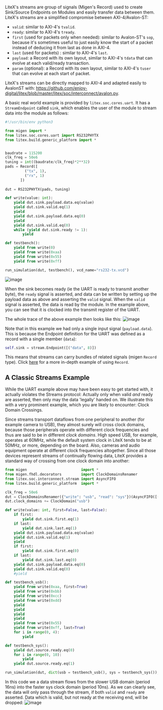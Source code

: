 LiteX's streams are group of signals (Migen's Record) used to create Sink/Source Endpoints on Modules and easily transfer data between them. LiteX's streams are a simplified compromise between AXI-4/Avalon-ST:
* `valid`: similar to AXI-4's `tvalid`.
* `ready`: similar to AXI-4's `tready`.
* `first` (used for packets only when needed): similar to Avalon-ST's `sop`, because it's sometimes useful to just easily know the start of a packet instead of deducing it from last as done in AXI-4.
* `last` (used for packets) : similar to AXI-4's `last`.
* `payload`: a Record with its own layout, similar to AXI-4's `tdata` that can evolve at each valid/ready transaction.
*  `param` (optional): a Record with its own layout, similar to AXI-4's `tuser` that can evolve at each start of packet.

LiteX's streams can be directly mapped to AXI-4 and adapted easily to AvalonST with: https://github.com/enjoy-digital/litex/blob/master/litex/soc/interconnect/avalon.py.

A basic real world example is provided by `litex.soc.cores.uart`.
It has a `StreamEndpoint` called `sink`, which
enables the user of the module to stream data into the module as follows:
```python
#!/usr/bin/env python3

from migen import *
from litex.soc.cores.uart import RS232PHYTX
from litex.build.generic_platform import *


baudrate = 115200
clk_freq = 50e6
tuning = int((baudrate/clk_freq)*2**32)
pads = Record([
         ("tx", 1),
         ("rx", 1)
       ])
        
dut = RS232PHYTX(pads, tuning)

def write(value: int):
    yield dut.sink.payload.data.eq(value)
    yield dut.sink.valid.eq(1)
    yield
    yield dut.sink.payload.data.eq(0)
    yield
    yield dut.sink.valid.eq(0)
    while (yield dut.sink.ready != 1):    
        yield

def testbench():
    yield from write(0)
    yield from write(0xaa)
    yield from write(0x55)
    yield from write(0xff)

run_simulation(dut, testbench(), vcd_name="rs232-tx.vcd")
```
![image](https://user-images.githubusercontent.com/148607/105935498-a11e5000-6084-11eb-94f4-6fe27b320bb5.png)

When the sink becomes ready (ie the UART is ready to transmit another byte), the `ready` signal is asserted, and data
can be written by setting up the payload data as above and asserting the `valid` signal.
When the `valid` signal is asserted, the data is read by the module. In the example above, you can see that it is clocked into the transmit register of the UART.

The whole trace of the above example then looks like this:
![image](https://user-images.githubusercontent.com/148607/105935950-71237c80-6085-11eb-901b-a56f5dd62c64.png)

Note that in this example we had only a single input signal (`payload.data`). This is because the Endpoint definition for the UART
was defined as a record with a single member (`data`):
```python
self.sink = stream.Endpoint([("data", 8)])
```
This means that streams can carry bundles of related signals (migen `Record` type).
Click [here](https://github.com/m-labs/migen/blob/master/examples/basic/record.py) for a more in-depth example of using `Record`.

## A Classic Streams Example
While the UART example above may have been easy to get started with, it actually violates the Streams protocol:
Actually only when valid *and* ready are asserted, then only may the data 'legally' handed on.
We illustrate this with a very prominent example, which you are likely to encounter: Clock Domain Crossings.

Since streams transport dataflows from one peripheral to another (for example camera to USB), they almost surely will cross clock domains,
because those peripherals operate with different clock frequencies and thus are said to be in different _clock domains_.
High speed USB, for example, operates at 60MHz, while the default system clock in LiteX tends to be at 50MHz, or more, depending on the board. Also, cameras and audio equipment operate at different clock frequencies altogether.
Since all those devices represent streams of continually flowing data, LiteX provides a standard way of crossing from one clock domain into another:
```python
from migen                         import *
from migen.fhdl.decorators         import ClockDomainsRenamer
from litex.soc.interconnect.stream import AsyncFIFO
from litex.build.generic_platform  import *

clk_freq = 50e6
dut = ClockDomainsRenamer({"write": "usb", "read": "sys"})(AsyncFIFO([("data", 8)]))
dut.clock_domains += ClockDomain("usb")

def write(value: int, first=False, last=False):
    if first:
        yield dut.sink.first.eq(1)
    if last:
        yield dut.sink.last.eq(1)
    yield dut.sink.payload.data.eq(value)
    yield dut.sink.valid.eq(1)
    yield
    if first:
        yield dut.sink.first.eq(0)
    if last:
        yield dut.sink.last.eq(0)
    yield dut.sink.payload.data.eq(0)
    yield dut.sink.valid.eq(0)
    #yield

def testbench_usb():
    yield from write(0xaa, first=True)
    yield from write(0xbb)
    yield from write(0xcc)
    yield from write(0xdd)
    yield
    yield
    yield
    yield
    yield from write(0x55)
    yield from write(0xff, last=True)
    for i in range(0, 4):
        yield

def testbench_sys():
    yield dut.source.ready.eq(0)
    for i in range(0, 10):
        yield
    yield dut.source.ready.eq(1)

run_simulation(dut, dict(usb = testbench_usb(), sys = testbench_sys()), vcd_name="cdc-slow-to-fast.vcd", clocks={"sys": 10, "usb": 16})
```
In this code we a data stream flows from the slower USB domain (period 16ns) into the faster sys clock domain (period 10ns).
As we can clearly see, the data will only pass through the stream, if both `valid` and `ready` are asserted. Data which is valid, but not ready at the receiving end, will be dropped:
![image](https://user-images.githubusercontent.com/148607/112723471-37fe7000-8f41-11eb-8a64-711a1743c542.png)




